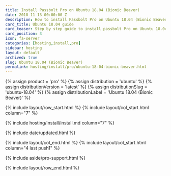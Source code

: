 ```yaml
---
title: Install Passbolt Pro on Ubuntu 18.04 (Bionic Beaver)
date: 2018-11-13 00:00:00 Z
description: How to install Passbolt Pro on Ubuntu 18.04 (Bionic Beaver)
card_title: Ubuntu 18.04 guide
card_teaser: Step by step guide to install passbolt Pro on Ubuntu 18.04
card_position: 3
icon: fa-server
categories: [hosting,install,pro]
sidebar: hosting
layout: default
archived: true
slug: Ubuntu 18.04 (Bionic Beaver)
permalink: hosting/install/pro/ubuntu-18-04-bionic-beaver.html
---
```


{% assign product = 'pro' %}
{% assign distribution = 'ubuntu' %}
{% assign distributionVersion = 'latest' %}
{% assign distributionSlug = 'ubuntu-18.04' %}
{% assign distributionLabel = 'Ubuntu 18.04 (Bionic Beaver)' %}

{% include layout/row_start.html %}
{% include layout/col_start.html column="7" %}

{% include hosting/install/install.md column="7" %}

{% include date/updated.html %}

{% include layout/col_end.html %}
{% include layout/col_start.html column="4 last push1" %}

{% include aside/pro-support.html %}

{% include layout/row_end.html %}
